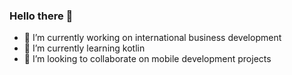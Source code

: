 ### Hello there 👋

- 🔭 I’m currently working on international business development
- 🌱 I’m currently learning kotlin
- 👯 I’m looking to collaborate on mobile development projects
